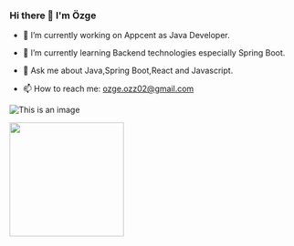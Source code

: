 ### Hi there 👋 I'm Özge


- 🔭 I’m currently working on Appcent as Java Developer.


- 🌱 I’m currently learning Backend technologies especially Spring Boot.


- 💬 Ask me about Java,Spring Boot,React and Javascript.


- 📫 How to reach me: ozge.ozz02@gmail.com

![This is an image](https://upload.wikimedia.org/wikipedia/commons/4/44/Spring_Framework_Logo_2018.svg)

<img src="https://upload.wikimedia.org/wikipedia/commons/a/a7/React-icon.svg" data-canonical-src="https://gyazo.com/eb5c5741b6a9a16c692170a41a49c858.png" width="200" height="200" />



